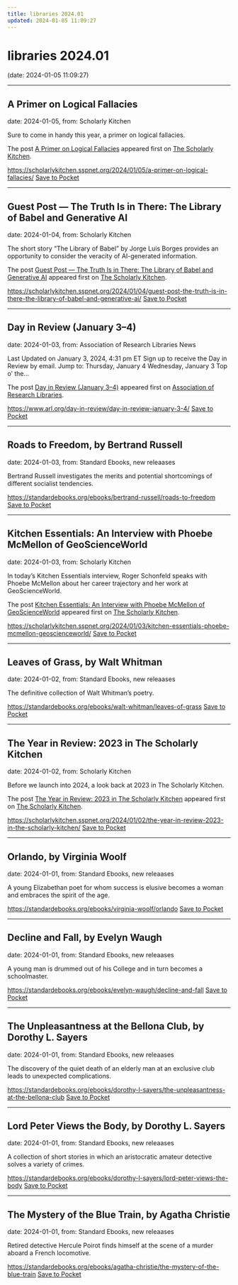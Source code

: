 ```yaml
---
title: libraries 2024.01
updated: 2024-01-05 11:09:27
---
```


# libraries 2024.01

(date: 2024-01-05 11:09:27)

---

## A Primer on Logical Fallacies

date: 2024-01-05, from: Scholarly Kitchen

<p>Sure to come in handy this year, a primer on logical fallacies.</p>
<p>The post <a href="https://scholarlykitchen.sspnet.org/2024/01/05/a-primer-on-logical-fallacies/">A Primer on Logical Fallacies</a> appeared first on <a href="https://scholarlykitchen.sspnet.org">The Scholarly Kitchen</a>.</p>


<span class="feed-item-link">
<a href="https://scholarlykitchen.sspnet.org/2024/01/05/a-primer-on-logical-fallacies/">https://scholarlykitchen.sspnet.org/2024/01/05/a-primer-on-logical-fallacies/</a> <a href="https://getpocket.com/save" class="pocket-btn" data-lang="en" data-save-url="https://scholarlykitchen.sspnet.org/2024/01/05/a-primer-on-logical-fallacies/">Save to Pocket</a>
</span>

---

## Guest Post — The Truth Is in There: The Library of Babel and Generative AI

date: 2024-01-04, from: Scholarly Kitchen

<p>The short story “The Library of Babel” by Jorge Luis Borges provides an opportunity to consider the veracity of AI-generated information.</p>
<p>The post <a href="https://scholarlykitchen.sspnet.org/2024/01/04/guest-post-the-truth-is-in-there-the-library-of-babel-and-generative-ai/">Guest Post &#8212; The Truth Is in There: The Library of Babel and Generative AI</a> appeared first on <a href="https://scholarlykitchen.sspnet.org">The Scholarly Kitchen</a>.</p>


<span class="feed-item-link">
<a href="https://scholarlykitchen.sspnet.org/2024/01/04/guest-post-the-truth-is-in-there-the-library-of-babel-and-generative-ai/">https://scholarlykitchen.sspnet.org/2024/01/04/guest-post-the-truth-is-in-there-the-library-of-babel-and-generative-ai/</a> <a href="https://getpocket.com/save" class="pocket-btn" data-lang="en" data-save-url="https://scholarlykitchen.sspnet.org/2024/01/04/guest-post-the-truth-is-in-there-the-library-of-babel-and-generative-ai/">Save to Pocket</a>
</span>

---

## Day in Review (January 3–4)

date: 2024-01-03, from: Association of Research Libraries News

<p>Last Updated on January 3, 2024, 4:31 pm ET Sign up to receive the Day in Review by email. Jump to: Thursday, January 4 Wednesday, January 3 Top o’ the...</p>
<p>The post <a href="https://www.arl.org/day-in-review/day-in-review-january-3-4/">Day in Review (January 3–4)</a> appeared first on <a href="https://www.arl.org">Association of Research Libraries</a>.</p>


<span class="feed-item-link">
<a href="https://www.arl.org/day-in-review/day-in-review-january-3-4/">https://www.arl.org/day-in-review/day-in-review-january-3-4/</a> <a href="https://getpocket.com/save" class="pocket-btn" data-lang="en" data-save-url="https://www.arl.org/day-in-review/day-in-review-january-3-4/">Save to Pocket</a>
</span>

---

## Roads to Freedom, by Bertrand Russell

date: 2024-01-03, from: Standard Ebooks, new releaases

Bertrand Russell investigates the merits and potential shortcomings of different socialist tendencies.

<span class="feed-item-link">
<a href="https://standardebooks.org/ebooks/bertrand-russell/roads-to-freedom">https://standardebooks.org/ebooks/bertrand-russell/roads-to-freedom</a> <a href="https://getpocket.com/save" class="pocket-btn" data-lang="en" data-save-url="https://standardebooks.org/ebooks/bertrand-russell/roads-to-freedom">Save to Pocket</a>
</span>

---

## Kitchen Essentials: An Interview with Phoebe McMellon of GeoScienceWorld

date: 2024-01-03, from: Scholarly Kitchen

<p>In today’s Kitchen Essentials interview, Roger Schonfeld speaks with Phoebe McMellon about her career trajectory and her work at GeoScienceWorld. </p>
<p>The post <a href="https://scholarlykitchen.sspnet.org/2024/01/03/kitchen-essentials-phoebe-mcmellon-geoscienceworld/">Kitchen Essentials: An Interview with Phoebe McMellon of GeoScienceWorld</a> appeared first on <a href="https://scholarlykitchen.sspnet.org">The Scholarly Kitchen</a>.</p>


<span class="feed-item-link">
<a href="https://scholarlykitchen.sspnet.org/2024/01/03/kitchen-essentials-phoebe-mcmellon-geoscienceworld/">https://scholarlykitchen.sspnet.org/2024/01/03/kitchen-essentials-phoebe-mcmellon-geoscienceworld/</a> <a href="https://getpocket.com/save" class="pocket-btn" data-lang="en" data-save-url="https://scholarlykitchen.sspnet.org/2024/01/03/kitchen-essentials-phoebe-mcmellon-geoscienceworld/">Save to Pocket</a>
</span>

---

## Leaves of Grass, by Walt Whitman

date: 2024-01-02, from: Standard Ebooks, new releaases

The definitive collection of Walt Whitman’s poetry.

<span class="feed-item-link">
<a href="https://standardebooks.org/ebooks/walt-whitman/leaves-of-grass">https://standardebooks.org/ebooks/walt-whitman/leaves-of-grass</a> <a href="https://getpocket.com/save" class="pocket-btn" data-lang="en" data-save-url="https://standardebooks.org/ebooks/walt-whitman/leaves-of-grass">Save to Pocket</a>
</span>

---

## The Year in Review: 2023 in The Scholarly Kitchen

date: 2024-01-02, from: Scholarly Kitchen

<p>Before we launch into 2024, a look back at 2023 in The Scholarly Kitchen.</p>
<p>The post <a href="https://scholarlykitchen.sspnet.org/2024/01/02/the-year-in-review-2023-in-the-scholarly-kitchen/">The Year in Review: 2023 in The Scholarly Kitchen</a> appeared first on <a href="https://scholarlykitchen.sspnet.org">The Scholarly Kitchen</a>.</p>


<span class="feed-item-link">
<a href="https://scholarlykitchen.sspnet.org/2024/01/02/the-year-in-review-2023-in-the-scholarly-kitchen/">https://scholarlykitchen.sspnet.org/2024/01/02/the-year-in-review-2023-in-the-scholarly-kitchen/</a> <a href="https://getpocket.com/save" class="pocket-btn" data-lang="en" data-save-url="https://scholarlykitchen.sspnet.org/2024/01/02/the-year-in-review-2023-in-the-scholarly-kitchen/">Save to Pocket</a>
</span>

---

## Orlando, by Virginia Woolf

date: 2024-01-01, from: Standard Ebooks, new releaases

A young Elizabethan poet for whom success is elusive becomes a woman and embraces the spirit of the age.

<span class="feed-item-link">
<a href="https://standardebooks.org/ebooks/virginia-woolf/orlando">https://standardebooks.org/ebooks/virginia-woolf/orlando</a> <a href="https://getpocket.com/save" class="pocket-btn" data-lang="en" data-save-url="https://standardebooks.org/ebooks/virginia-woolf/orlando">Save to Pocket</a>
</span>

---

## Decline and Fall, by Evelyn Waugh

date: 2024-01-01, from: Standard Ebooks, new releaases

A young man is drummed out of his College and in turn becomes a schoolmaster.

<span class="feed-item-link">
<a href="https://standardebooks.org/ebooks/evelyn-waugh/decline-and-fall">https://standardebooks.org/ebooks/evelyn-waugh/decline-and-fall</a> <a href="https://getpocket.com/save" class="pocket-btn" data-lang="en" data-save-url="https://standardebooks.org/ebooks/evelyn-waugh/decline-and-fall">Save to Pocket</a>
</span>

---

## The Unpleasantness at the Bellona Club, by Dorothy L. Sayers

date: 2024-01-01, from: Standard Ebooks, new releaases

The discovery of the quiet death of an elderly man at an exclusive club leads to unexpected complications.

<span class="feed-item-link">
<a href="https://standardebooks.org/ebooks/dorothy-l-sayers/the-unpleasantness-at-the-bellona-club">https://standardebooks.org/ebooks/dorothy-l-sayers/the-unpleasantness-at-the-bellona-club</a> <a href="https://getpocket.com/save" class="pocket-btn" data-lang="en" data-save-url="https://standardebooks.org/ebooks/dorothy-l-sayers/the-unpleasantness-at-the-bellona-club">Save to Pocket</a>
</span>

---

## Lord Peter Views the Body, by Dorothy L. Sayers

date: 2024-01-01, from: Standard Ebooks, new releaases

A collection of short stories in which an aristocratic amateur detective solves a variety of crimes.

<span class="feed-item-link">
<a href="https://standardebooks.org/ebooks/dorothy-l-sayers/lord-peter-views-the-body">https://standardebooks.org/ebooks/dorothy-l-sayers/lord-peter-views-the-body</a> <a href="https://getpocket.com/save" class="pocket-btn" data-lang="en" data-save-url="https://standardebooks.org/ebooks/dorothy-l-sayers/lord-peter-views-the-body">Save to Pocket</a>
</span>

---

## The Mystery of the Blue Train, by Agatha Christie

date: 2024-01-01, from: Standard Ebooks, new releaases

Retired detective Hercule Poirot finds himself at the scene of a murder aboard a French locomotive.

<span class="feed-item-link">
<a href="https://standardebooks.org/ebooks/agatha-christie/the-mystery-of-the-blue-train">https://standardebooks.org/ebooks/agatha-christie/the-mystery-of-the-blue-train</a> <a href="https://getpocket.com/save" class="pocket-btn" data-lang="en" data-save-url="https://standardebooks.org/ebooks/agatha-christie/the-mystery-of-the-blue-train">Save to Pocket</a>
</span>



<script type="text/javascript">!function(d,i){if(!d.getElementById(i)){var j=d.createElement("script");j.id=i;j.src="https://widgets.getpocket.com/v1/j/btn.js?v=1";var w=d.getElementById(i);d.body.appendChild(j);}}(document,"pocket-btn-js");</script>

